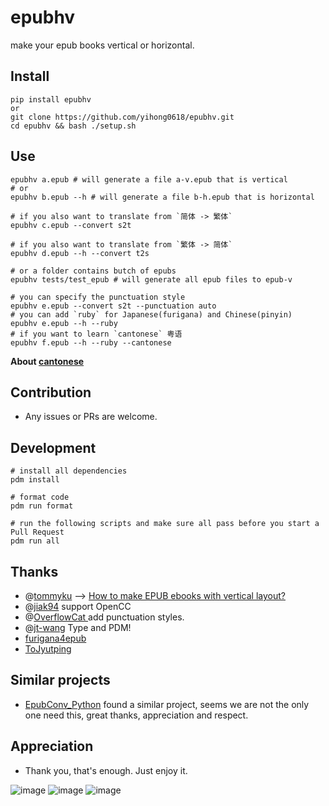 # epubhv

make your epub books vertical or horizontal.

## Install

```
pip install epubhv
or
git clone https://github.com/yihong0618/epubhv.git
cd epubhv && bash ./setup.sh
```

## Use

```console
epubhv a.epub # will generate a file a-v.epub that is vertical
# or
epubhv b.epub --h # will generate a file b-h.epub that is horizontal

# if you also want to translate from `简体 -> 繁体`
epubhv c.epub --convert s2t

# if you also want to translate from `繁体 -> 简体`
epubhv d.epub --h --convert t2s

# or a folder contains butch of epubs
epubhv tests/test_epub # will generate all epub files to epub-v

# you can specify the punctuation style
epubhv e.epub --convert s2t --punctuation auto
# you can add `ruby` for Japanese(furigana) and Chinese(pinyin) 
epubhv e.epub --h --ruby
# if you want to learn `cantonese` 粤语
epubhv f.epub --h --ruby --cantonese
```

**About [cantonese](https://jyutping.org/docs/cantonese/)** 

## Contribution

- Any issues or PRs are welcome.

## Development

```console
# install all dependencies
pdm install

# format code
pdm run format

# run the following scripts and make sure all pass before you start a Pull Request
pdm run all
```

## Thanks

- @[tommyku](https://github.com/tommyku) --> [How to make EPUB ebooks with vertical layout?](https://blog.tommyku.com/blog/how-to-make-epubs-with-vertical-layout/)
- @[jiak94](https://github.com/jiak94) support OpenCC
- @[OverflowCat ](https://github.com/OverflowCat) add punctuation styles.
- @[jt-wang](https://github.com/jt-wang) Type and PDM!
- [furigana4epub](https://github.com/Mumumu4/furigana4epub)
- [ToJyutping](https://github.com/CanCLID/ToJyutping)

## Similar projects

- [EpubConv_Python](https://github.com/ThanatosDi/EpubConv_Python) found a similar project, seems we are not the only one need this, great thanks, appreciation and respect.

## Appreciation

- Thank you, that's enough. Just enjoy it.

![image](https://github.com/yihong0618/epubhv/assets/15976103/6c6d77fc-6d3c-4814-b37c-badeba38cd03)
![image](https://github.com/yihong0618/epubhv/assets/15976103/d8526e7c-abd2-42e2-92c8-d32300cec343)
![image](https://github.com/yihong0618/epubhv/assets/15976103/685b789f-1850-43ed-b695-a70f86ec7dd0)
